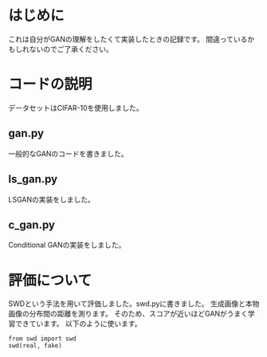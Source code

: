 # はじめに
これは自分がGANの理解をしたくて実装したときの記録です。
間違っているかもしれないのでご了承ください。

# コードの説明
データセットはCIFAR-10を使用しました。
## gan.py
一般的なGANのコードを書きました。
## ls_gan.py
LSGANの実装をしました。
## c_gan.py
Conditional GANの実装をしました。

# 評価について
SWDという手法を用いて評価しました。swd.pyに書きました。
生成画像と本物画像の分布間の距離を測ります。
そのため、スコアが近いほどGANがうまく学習できています。
以下のように使います。
```
from swd import swd
swd(real, fake)
```